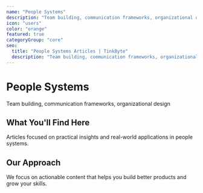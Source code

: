```yaml
---
name: "People Systems"
description: "Team building, communication frameworks, organizational design"
icon: "users"
color: "orange"
featured: true
categoryGroup: "core"
seo:
  title: "People Systems Articles | TinkByte"
  description: "Team building, communication frameworks, organizational design - practical insights for builders and innovators."
---
```


# People Systems

Team building, communication frameworks, organizational design

## What You'll Find Here

Articles focused on practical insights and real-world applications in people systems.

## Our Approach

We focus on actionable content that helps you build better products and grow your skills.
